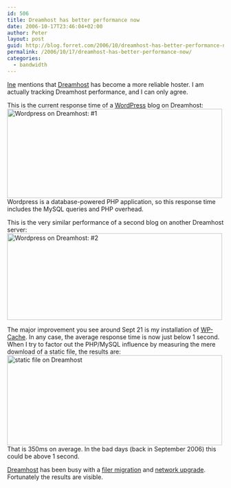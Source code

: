 ```yaml
---
id: 506
title: Dreamhost has better performance now
date: 2006-10-17T23:46:04+02:00
author: Peter
layout: post
guid: http://blog.forret.com/2006/10/dreamhost-has-better-performance-now/
permalink: /2006/10/17/dreamhost-has-better-performance-now/
categories:
  - bandwidth
---
```

[Ine](http://mastuvu.typepad.com/monuments/2006/10/dreamhost.html) mentions that [Dreamhost](http://www.dreamhost.com/r.cgi?166410) has become a more reliable hoster. I am actually tracking Dreamhost performance, and I can only agree.

This is the current response time of a [WordPress](http://www.wordpress.org) blog on Dreamhost:  
[<img  src="http://static.flickr.com/81/272566589_0a85267c21_o.jpg" width="500" height="207" alt="Wordpress on Dreamhost: #1" />](http://www.flickr.com/photos/pforret/272566589/ "Photo Sharing")  
Wordpress is a database-powered PHP application, so this response time includes the MySQL queries and PHP overhead.

This is the very similar performance of a second blog on another Dreamhost server:  
[<img  src="http://static.flickr.com/98/272566590_f6364ee627_o.jpg" width="500" height="201" alt="Wordpress on Dreamhost: #2" />](http://www.flickr.com/photos/pforret/272566590/ "Photo Sharing")  
<!--more-->

  
The major improvement you see around Sept 21 is my installation of [WP-Cache](http://blog.forret.com/2006/09/wp-cache-speeds-up-your-wordpress/). In any case, the average response time is now just below 1 second. When I try to factor out the PHP/MySQL influence by measuring the mere download of a static file, the results are:  
[<img  src="http://static.flickr.com/90/272566592_82adf3d7c2_o.jpg" width="500" height="209" alt="static file on Dreamhost" />](http://www.flickr.com/photos/pforret/272566592/ "Photo Sharing")  
That is 350ms on average. In the bad days (back in September 2006) this could be above 1 second. 

[Dreamhost](http://www.dreamhost.com/r.cgi?166410) has been busy with a [filer migration](http://www.dreamhoststatus.com/2006/09/21/filer-moving) and [network upgrade](http://blog.dreamhost.com/2006/09/19/anatomy-of-a-disaster-part-2/). Fortunately the results are visible.